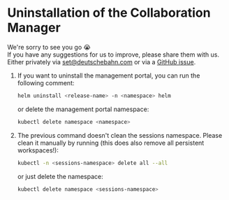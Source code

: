 <!--
 ~ SPDX-FileCopyrightText: Copyright DB InfraGO AG and contributors
 ~ SPDX-License-Identifier: Apache-2.0
 -->

# Uninstallation of the Collaboration Manager

We're sorry to see you go :sob: <br /> If you have any suggestions for us to
improve, please share them with us. Either privately via <set@deutschebahn.com>
or via a
[GitHub issue](https://github.com/dbinfrago/capella-collab-manager/issues).

1.  If you want to uninstall the management portal, you can run the following
    comment:

    ```zsh
    helm uninstall <release-name> -n <namespace> helm
    ```

    or delete the management portal namespace:

    ```zsh
    kubectl delete namespace <namespace>
    ```

1.  The previous command doesn't clean the sessions namespace. Please clean it
    manually by running (this does also remove all persistent workspaces!):

    ```zsh
    kubectl -n <sessions-namespace> delete all --all
    ```

    or just delete the namespace:

    ```zsh
    kubectl delete namespace <sessions-namespace>
    ```

